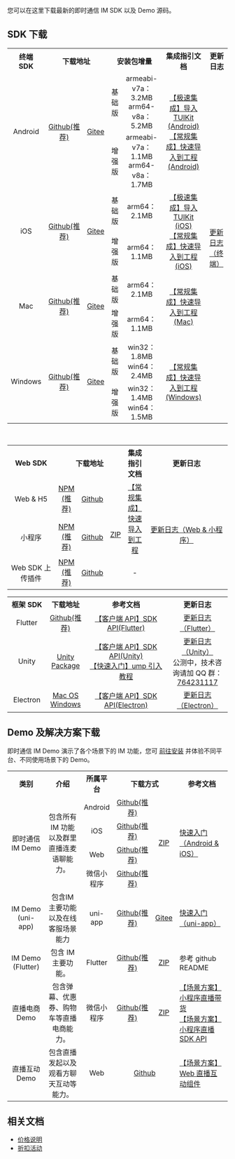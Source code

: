 您可以在这里下载最新的即时通信 IM SDK 以及 Demo 源码。
## SDK 下载[](id:TLS)
[](id:client)
<table>
   <tr>
      <th width="0px" style="text-align:center">终端 SDK</td>
      <th width="0px" style="text-align:center" colspan='2'>下载地址</td>
      <th width="0px"  style="text-align:center" colspan='2'>安装包增量</td>
      <th width="0px"  style="text-align:center">集成指引文档</td>
      <th width="0px"  style="text-align:center">更新日志</td>
   </tr>
   <tr>
      <td rowspan='2' style="text-align:center">Android</td>
      <td rowspan='2' style="text-align:center"><a href="https://github.com/tencentyun/TIMSDK/tree/master/Android/IMSDK">Github(推荐)</a></td>
      <td rowspan='2' style="text-align:center"><a href="https://gitee.com/cloudtencent/TIMSDK/tree/master/Android/IMSDK">Gitee</a></td>
      <td style="text-align:center">基础版</td>
      <td  style="text-align:center">armeabi-v7a：3.2MB<br>arm64-v8a：5.2MB</td>
      <td rowspan='2' style="text-align:center" ><a href="https://cloud.tencent.com/document/product/269/37059">【极速集成】导入TUIKit (Android)</a><br><a href="https://cloud.tencent.com/document/product/269/32679">【常规集成】快速导入到工程 (Android)</a></td>
      <td rowspan='8'><a href="https://cloud.tencent.com/document/product/269/1606">更新日志（终端）</a> </td>
   </tr>
   <tr>
      <td style="text-align:center">增强版</td>
      <td style="text-align:center">armeabi-v7a：1.1MB<br>arm64-v8a：1.7MB</td>
   </tr>
   <tr>
      <td rowspan='2' style="text-align:center">iOS</td>
      <td rowspan='2' style="text-align:center"><a href="https://github.com/tencentyun/TIMSDK/tree/master/iOS/IMSDK">Github(推荐)</a></td>
      <td rowspan='2' style="text-align:center"><a href="https://gitee.com/cloudtencent/TIMSDK/tree/master/iOS/IMSDK">Gitee</a></td>
      <td style="text-align:center">基础版</td>
      <td style="text-align:center">arm64：2.1MB</td>
      <td style="text-align:center" rowspan='2'><a href="https://cloud.tencent.com/document/product/269/37060">【极速集成】导入TUIKit (iOS)</a><br><a href="https://cloud.tencent.com/document/product/269/32675">【常规集成】快速导入到工程  (iOS)</a></td>
   </tr>
   <tr>
      <td style="text-align:center">增强版</td>
      <td style="text-align:center">  arm64：1.1MB</td>
   </tr>
   <tr>
      <td rowspan='2' style="text-align:center">Mac</td>
      <td rowspan='2' style="text-align:center"><a href="https://github.com/tencentyun/TIMSDK/tree/master/Mac/IMSDK">Github(推荐)</a></td>
      <td rowspan='2' style="text-align:center"><a href="https://gitee.com/cloudtencent/TIMSDK/tree/master/Mac/IMSDK">Gitee</a></td>
      <td style="text-align:center">基础版</td>
      <td style="text-align:center">arm64：2.1MB</td>
      <td style="text-align:center" rowspan='2'><a href="https://cloud.tencent.com/document/product/269/32676">【常规集成】快速导入到工程 (Mac)</a></td>
   </tr>
   <tr>
      <td style="text-align:center">增强版</td>
      <td style="text-align:center">arm64：1.1MB</td>
   </tr>
   <tr>
      <td rowspan='2' style="text-align:center">Windows</td>
      <td rowspan='2' style="text-align:center"><a href="https://github.com/tencentyun/TIMSDK/tree/master/Windows/IMSDK">Github(推荐)</a></td>
      <td rowspan='2' style="text-align:center"><a href="https://gitee.com/cloudtencent/TIMSDK/tree/master/Windows/IMSDK">Gitee</a></td>
      <td style="text-align:center">基础版</td>
      <td style="text-align:center">win32：1.8MB<br>win64：2.4MB</td>
      <td  rowspan='2' style="text-align:center"><a href="https://cloud.tencent.com/document/product/269/33489">【常规集成】快速导入到工程 (Windows)</a></td>
   </tr>
   <tr>
      <td style="text-align:center">增强版</td>
      <td style="text-align:center">win32：1.4MB<br>win64：1.5MB</td>
   </tr>
</table>
​


[](id:web)
<table>
<tr>
<th width="94px" style="text-align:center" >Web SDK</td>
 <th width="182px" style="text-align:center" colspan='3' >下载地址</td>
<th width="0px"  style="text-align:center">集成指引文档</td>
<th width="175px" style="text-align:center">更新日志</td>
</tr>
<tr>
<td style="text-align:center">Web & H5  </td>
<td style="text-align:center" ><a href="https://www.npmjs.com/package/tim-js-sdk">NPM (推荐)</a></td>
<td style="text-align:center" ><a href="https://github.com/tencentyun/TIMSDK/tree/master/Web/IMSDK">Github</a></td>
<td style="text-align:left" rowspan='3' ><a href="https://web.sdk.qcloud.com/im/download/im-latest.zip">ZIP</a></td>
<td style="text-align:center" rowspan='2'><a href="https://cloud.tencent.com/document/product/269/37413">【常规集成】快速导入到工程</a> </td>
<td style="text-align:center" rowspan='3'><a href="https://cloud.tencent.com/document/product/269/38492">更新日志（Web & 小程序）</a> </td>
</tr>
<tr>
<td style="text-align:center">小程序 </td>
<td style="text-align:center" ><a href="https://www.npmjs.com/package/tim-wx-sdk">NPM (推荐)</a></td>
<td style="text-align:center" ><a href="https://github.com/tencentyun/TIMSDK/tree/master/MiniProgram/IMSDK">Github</a></td>
</tr>
<tr>
<td style="text-align:center">Web SDK 上传插件  </td>
<td style="text-align:center" ><a href="https://www.npmjs.com/package/tim-upload-plugin">NPM (推荐)</a></td>
<td style="text-align:center" ><a href="https://github.com/tencentyun/TIMSDK/tree/master/Web/Demo/sdk">Github</a></td>
<td style="text-align:center" >-</td>
</tr>
</table>


[](id:opensource)
<table>
<tr>
<th width="94px" style="text-align:center" >框架 SDK</td>
 <th width="0px" style="text-align:center" >下载地址</td>
<th width="307px"  style="text-align:center">参考文档</td>
<th width="175px" style="text-align:center">更新日志</td>
</tr>
<tr>
<td style="text-align:center">Flutter  </td>
<td style="text-align:center" ><a href="https://pub.dev/packages/tencent_im_sdk_plugin">Github(推荐)</a></td>
<td style="text-align:center" ><a href="https://cloud.tencent.com/document/product/269/51940">【客户端 API】SDK API(Flutter)</a></td>
<td style="text-align:center" ><a href="https://cloud.tencent.com/document/product/269/52049">更新日志（Flutter）</a></td>
</tr>
<tr>
<td style="text-align:center">Unity  </td>
<td style="text-align:center" ><a href="https://comm.qq.com/im/sdk/unity_plus/im_unity_sdk_plus_v1.6.0.unitypackage">Unity Package</a></td>
<td style="text-align:center" ><a href="https://cloud.tencent.com/document/product/269/54111">【客户端 API】SDK API(Unity)</a><br><a href="https://cloud.tencent.com/document/product/269/54106">【快速入门】ump 引入教程</a></td>
<td style="text-align:center" ><a href="https://cloud.tencent.com/document/product/269/56150">更新日志（Unity）</a><br>公测中，技术咨询请加 QQ 群：<a href="https://qm.qq.com/cgi-bin/qm/qr?k=fVHzwGDQ0Hb9Qtn0KzQx7tsChGnzO9vm&jump_from=webapi">764231117</a></td>
</tr>
<tr>
<td style="text-align:center">Electron  </td>
<td style="text-align:center" ><a href="https://www.npmjs.com/package/im_electron_sdk">Mac OS</a><br><a href="https://www.npmjs.com/package/im_electron_sdk">Windows</a></td>
<td style="text-align:center" ><a href="https://cloud.tencent.com/document/product/269/63008">【客户端 API】SDK API(Electron)</a></td>
<td style="text-align:center" ><a href="https://cloud.tencent.com/document/product/269/63009">更新日志（Electron）</a></td>
</tr>
</table>


## Demo 及解决方案下载
即时通信 IM Demo 演示了各个场景下的 IM 功能，您可 [前往安装](https://cloud.tencent.com/document/product/269/36852) 并体验不同平台、不同使用场景下的 Demo。
<table>
<tr>
<th width="94px" style="text-align:center" >类别</td>
 <th width="0px" style="text-align:center" >介绍</td>
<th width="0px"  style="text-align:center">所属平台</td>
<th width="220px" style="text-align:center" colspan='2'>下载方式</td>
<th width="175px" style="text-alignf:center">参考文档</td>
</tr>
<tr>
<td style="text-align:center" rowspan='4'>即时通信 IM Demo  </td>
<td style="text-align:center" rowspan='4' th width="155px">包含所有 IM 功能以及群里直播连麦语聊能力。</td>
<td style="text-align:center" >Android</td>
<td style="text-align:center" ><a href="https://github.com/tencentyun/TIMSDK/tree/master/Android">Github(推荐)</a></td>
<td style="text-align:center" rowspan='4' ><a href="https://im.sdk.qcloud.com/download/github/TIMSDK.zip">ZIP</a></td>
<td style="text-align:left" rowspan='4'><a href="https://cloud.tencent.com/document/product/269/36838">快速入门（Android & iOS）</a></td>
</tr>
<tr>
<td style="text-align:center" >iOS</td>
<td style="text-align:center" ><a href="https://github.com/tencentyun/TIMSDK/tree/master/iOS">Github(推荐)</a></td>
</tr>
<tr>
<td style="text-align:center" >Web</td>
<td style="text-align:center" ><a href="https://github.com/tencentyun/TIMSDK/tree/master/Web">Github(推荐)</a></td>
</tr>
<tr>
<td style="text-align:center" >微信小程序</td>
<td style="text-align:center" ><a href="https://github.com/tencentyun/TIMSDK/tree/master/MiniProgram">Github(推荐)</a></td>
</tr>

<tr>
<td style="text-align:center" >IM Demo (uni-app)  </td>
<td style="text-align:center" >包含IM 主要功能以及在线客服场景能力</td>
<td style="text-align:center" >uni-app</td>
<td style="text-align:center" ><a href="https://github.com/tencentyun/TIMSDK/tree/master/uni-app">Github(推荐)</a></td>
<td style="text-align:center" ><a href="https://gitee.com/cloudtencent/TIMSDK/tree/master/uni-app">Gitee</a></td>
<td style="text-align:left" ><a href="https://cloud.tencent.com/document/product/269/64506">快速入门（uni-app）</a></td>
</tr>


<tr>
<td style="text-align:center" >IM Demo (Flutter)  </td>
<td style="text-align:center" >包含 IM 主要功能。</td>
<td style="text-align:center" >Flutter</td>
<td style="text-align:center" ><a href="https://github.com/tencentyun/TIMSDK/tree/master/Flutter/Demo/im_discuss">Github(推荐)</a></td>
<td style="text-align:center" ><a href="https://upload-dianshi-1255598498.cos.ap-guangzhou.myqcloud.com/nodir/TencentImSDKPlugin-1610442889170.zip">ZIP</a></td>
<td style="text-align:left" >参考 github README</td>
</tr>
<tr>
<td style="text-align:center" >直播电商 Demo  </td>
<td style="text-align:center" >包含弹幕、优惠券、购物车等直播电商能力。</td>
<td style="text-align:center" >微信小程序</td>
<td style="text-align:center" ><a href="https://github.com/tencentyun/TencentIMDemos">Github(推荐)</a></td>
<td style="text-align:center" ><a href="https://im-demos-1256635546.cos.ap-guangzhou.myqcloud.com/TencentIMDemos-master.zip">ZIP</a></td>
<td style="text-align:left" ><a href="https://cloud.tencent.com/document/product/269/44932">【场景方案】 小程序直播带货</a><br><a href="https://cloud.tencent.com/document/product/269/44527">【场景方案】小程序直播SDK API</a></td>
</tr>
<tr>
<td style="text-align:center" >直播互动 Demo  </td>
<td style="text-align:center" >包含直播发起以及观看方聊天互动等能力。</td>
<td style="text-align:center" >Web</td>
<td style="text-align:center" colspan="2"><a href="https://github.com/tencentyun/TUILiveRoom/tree/main/Web">Github</a></td>
<td style="text-align:left" ><a href="https://cloud.tencent.com/document/product/269/65782">【场景方案】Web 直播互动组件</a></td>
</tr>
</table>

## 相关文档
- [价格说明](https://cloud.tencent.com/document/product/269/11673)
- [折扣活动](https://cloud.tencent.com/document/product/269/46181)

